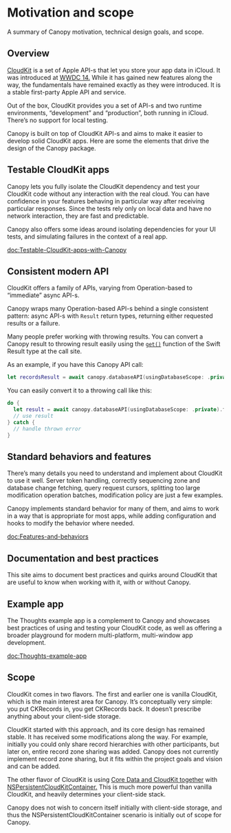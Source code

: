 # Motivation and scope

A summary of Canopy motivation, technical design goals, and scope.

## Overview

[CloudKit](https://developer.apple.com/icloud/cloudkit/) is a set of Apple API-s that let you store your app data in iCloud. It was introduced at [WWDC 14.](https://www.wwdcnotes.com/notes/wwdc14/208/) While it has gained new features along the way, the fundamentals have remained exactly as they were introduced. It is a stable first-party Apple API and service.

Out of the box, CloudKit provides you a set of API-s and two runtime environments, “development” and “production”, both running in iCloud. There’s no support for local testing.

Canopy is built on top of CloudKit API-s and aims to make it easier to develop solid CloudKit apps. Here are some the elements that drive the design of the Canopy package.

## Testable CloudKit apps

Canopy lets you fully isolate the CloudKit dependency and test your CloudKit code without any interaction with the real cloud. You can have confidence in your features behaving in particular way after receiving particular responses. Since the tests rely only on local data and have no network interaction, they are fast and predictable.

Canopy also offers some ideas around isolating dependencies for your UI tests, and simulating failures in the context of a real app.

<doc:Testable-CloudKit-apps-with-Canopy>

## Consistent modern API

CloudKit offers a family of APIs, varying from Operation-based to “immediate” async API-s.

Canopy wraps many Operation-based API-s behind a single consistent pattern: async API-s with `Result` return types, returning either requested results or a failure.

Many people prefer working with throwing results. You can convert a Canopy result to throwing result easily using the [`get()`](https://developer.apple.com/documentation/swift/result/get()) function of the Swift Result type at the call site.

As an example, if you have this Canopy API call:

```swift
let recordsResult = await canopy.databaseAPI(usingDatabaseScope: .private).fetchRecords(…)
```

You can easily convert it to a throwing call like this:

```swift
do {
  let result = await canopy.databaseAPI(usingDatabaseScope: .private).fetchRecords(…).get()
  // use result
} catch {
  // handle thrown error
}
```

## Standard behaviors and features

There’s many details you need to understand and implement about CloudKit to use it well. Server token handling, correctly sequencing zone and database change fetching, query request cursors, splitting too large modification operation batches, modification policy are just a few examples.

Canopy implements standard behavior for many of them, and aims to work in a way that is appropriate for most apps, while adding configuration and hooks to modify the behavior where needed.

<doc:Features-and-behaviors>

## Documentation and best practices

This site aims to document best practices and quirks around CloudKit that are useful to know when working with it, with or without Canopy.

## Example app

The Thoughts example app is a complement to Canopy and showcases best practices of using and testing your CloudKit code, as well as offering a broader playground for modern multi-platform, multi-window app development.

<doc:Thoughts-example-app>

## Scope

CloudKit comes in two flavors. The first and earlier one is vanilla CloudKit, which is the main interest area for Canopy. It’s conceptually very simple: you put CKRecords in, you get CKRecords back. It doesn’t prescribe anything about your client-side storage.

CloudKit started with this approach, and its core design has remained stable. It has received some modifications along the way. For example, initially you could only share record hierarchies with other participants, but later on, entire record zone sharing was added. Canopy does not currently implement record zone sharing, but it fits within the project goals and vision and can be added.

The other flavor of CloudKit is using [Core Data and CloudKit together](https://developer.apple.com/documentation/coredata/mirroring_a_core_data_store_with_cloudkit/setting_up_core_data_with_cloudkit) with [NSPersistentCloudKitContainer.](https://developer.apple.com/documentation/coredata/nspersistentcloudkitcontainer) This is much more powerful than vanilla CloudKit, and heavily determines your client-side stack.

Canopy does not wish to concern itself initially with client-side storage, and thus the NSPersistentCloudKitContainer scenario is initially out of scope for Canopy.
